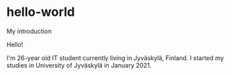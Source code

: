 # hello-world
My introduction

Hello!

I'm 26-year old IT student currently living in Jyväskylä, Finland. I started my studies in University of Jyväskylä in January 2021.
